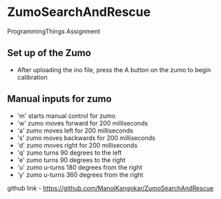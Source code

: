 # ZumoSearchAndRescue
ProgrammingThings Assignment

## Set up of the Zumo
- After uploading the ino file, press the A button on the zumo to begin calibration

## Manual inputs for zumo 
- 'm' starts manual control for zumo
- 'w' zumo moves forward for 200 milliseconds
- 'a' zumo moves left for 200 milliseconds
- 's' zumo moves backwards for 200 milliseconds
- 'd' zumo moves right for 200 milliseconds
- 'q' zumo turns 90 degrees to the left
- 'e' zumo turns 90 degrees to the right
- 'u' zumo u-turns 180 degrees from the right
- 'y' zumo u-turns 360 degrees from the right

github link - https://github.com/ManojKangokar/ZumoSearchAndRescue